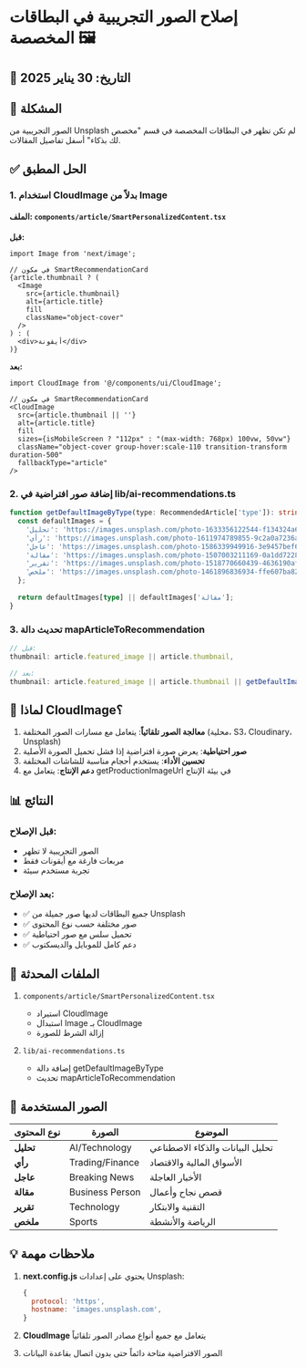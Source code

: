 # إصلاح الصور التجريبية في البطاقات المخصصة 🖼️

## 📅 التاريخ: 30 يناير 2025

## 🐛 المشكلة

الصور التجريبية من Unsplash لم تكن تظهر في البطاقات المخصصة في قسم "مخصص لك بذكاء" أسفل تفاصيل المقالات.

## ✅ الحل المطبق

### 1. استخدام CloudImage بدلاً من Image

#### الملف: `components/article/SmartPersonalizedContent.tsx`

**قبل:**
```tsx
import Image from 'next/image';

// في مكون SmartRecommendationCard
{article.thumbnail ? (
  <Image
    src={article.thumbnail}
    alt={article.title}
    fill
    className="object-cover"
  />
) : (
  <div>أيقونة</div>
)}
```

**بعد:**
```tsx
import CloudImage from '@/components/ui/CloudImage';

// في مكون SmartRecommendationCard
<CloudImage
  src={article.thumbnail || ''}
  alt={article.title}
  fill
  sizes={isMobileScreen ? "112px" : "(max-width: 768px) 100vw, 50vw"}
  className="object-cover group-hover:scale-110 transition-transform duration-500"
  fallbackType="article"
/>
```

### 2. إضافة صور افتراضية في lib/ai-recommendations.ts

```typescript
function getDefaultImageByType(type: RecommendedArticle['type']): string {
  const defaultImages = {
    'تحليل': 'https://images.unsplash.com/photo-1633356122544-f134324a6cee?w=400&h=300&fit=crop',
    'رأي': 'https://images.unsplash.com/photo-1611974789855-9c2a0a7236a3?w=400&h=300&fit=crop',
    'عاجل': 'https://images.unsplash.com/photo-1586339949916-3e9457bef6d3?w=400&h=300&fit=crop',
    'مقالة': 'https://images.unsplash.com/photo-1507003211169-0a1dd7228f2d?w=400&h=300&fit=crop',
    'تقرير': 'https://images.unsplash.com/photo-1518770660439-4636190af475?w=400&h=300&fit=crop',
    'ملخص': 'https://images.unsplash.com/photo-1461896836934-ffe607ba8211?w=400&h=300&fit=crop'
  };
  
  return defaultImages[type] || defaultImages['مقالة'];
}
```

### 3. تحديث دالة mapArticleToRecommendation

```typescript
// قبل:
thumbnail: article.featured_image || article.thumbnail,

// بعد:
thumbnail: article.featured_image || article.thumbnail || getDefaultImageByType(determineArticleType(article)),
```

## 🔧 لماذا CloudImage؟

1. **معالجة الصور تلقائياً**: يتعامل مع مسارات الصور المختلفة (محلية، S3، Cloudinary، Unsplash)
2. **صور احتياطية**: يعرض صورة افتراضية إذا فشل تحميل الصورة الأصلية
3. **تحسين الأداء**: يستخدم أحجام مناسبة للشاشات المختلفة
4. **دعم الإنتاج**: يتعامل مع getProductionImageUrl في بيئة الإنتاج

## 📊 النتائج

### قبل الإصلاح:
- الصور التجريبية لا تظهر
- مربعات فارغة مع أيقونات فقط
- تجربة مستخدم سيئة

### بعد الإصلاح:
- ✅ جميع البطاقات لديها صور جميلة من Unsplash
- ✅ صور مختلفة حسب نوع المحتوى
- ✅ تحميل سلس مع صور احتياطية
- ✅ دعم كامل للموبايل والديسكتوب

## 📁 الملفات المحدثة

1. `components/article/SmartPersonalizedContent.tsx`
   - استيراد CloudImage
   - استبدال Image بـ CloudImage
   - إزالة الشرط للصورة

2. `lib/ai-recommendations.ts`
   - إضافة دالة getDefaultImageByType
   - تحديث mapArticleToRecommendation

## 🎨 الصور المستخدمة

| نوع المحتوى | الصورة | الموضوع |
|------------|--------|---------|
| **تحليل** | AI/Technology | تحليل البيانات والذكاء الاصطناعي |
| **رأي** | Trading/Finance | الأسواق المالية والاقتصاد |
| **عاجل** | Breaking News | الأخبار العاجلة |
| **مقالة** | Business Person | قصص نجاح وأعمال |
| **تقرير** | Technology | التقنية والابتكار |
| **ملخص** | Sports | الرياضة والأنشطة |

## 💡 ملاحظات مهمة

1. **next.config.js** يحتوي على إعدادات Unsplash:
   ```javascript
   {
     protocol: 'https',
     hostname: 'images.unsplash.com',
   }
   ```

2. **CloudImage** يتعامل مع جميع أنواع مصادر الصور تلقائياً

3. الصور الافتراضية متاحة دائماً حتى بدون اتصال بقاعدة البيانات 